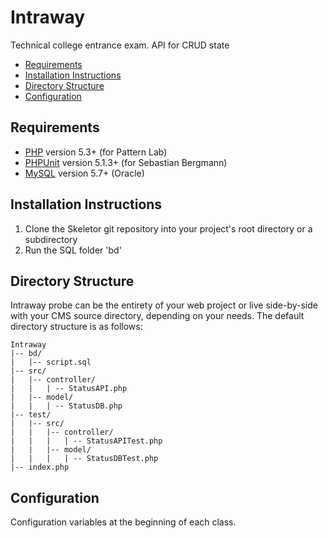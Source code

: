 # Intraway
Technical college entrance exam. API for CRUD state
* [Requirements](#requirements)
* [Installation Instructions](#installation-instructions)
* [Directory Structure](#directory-structure)
* [Configuration](#configuration)

## Requirements
* [PHP](http://php.net) version 5.3+ (for Pattern Lab)
* [PHPUnit](http://php.net) version 5.1.3+ (for Sebastian Bergmann)
* [MySQL](https://mysql.com) version 5.7+ (Oracle)

## Installation Instructions
1. Clone the Skeletor git repository into your project's root directory or a subdirectory
2. Run the SQL folder 'bd'

## Directory Structure
Intraway probe can be the entirety of your web project or live side-by-side with your CMS source directory, depending on your needs. The default directory structure is as follows:

```
Intraway
|-- bd/
|   |-- script.sql
|-- src/
|   |-- controller/
|   |   | -- StatusAPI.php 
|   |-- model/
|   |   | -- StatusDB.php
|-- test/
|   |-- src/
|   |   |-- controller/
|   |   |   | -- StatusAPITest.php 
|   |   |-- model/
|   |   |   | -- StatusDBTest.php
|-- index.php
```

## Configuration
Configuration variables at the beginning of each class. 
